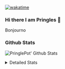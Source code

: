[![wakatime](https://wakatime.com/badge/user/abd317df-612e-44b4-8787-15db7b574b2f.svg)](https://wakatime.com/@abd317df-612e-44b4-8787-15db7b574b2f)
### Hi there I am Pringles 👋

Bonjourno

### Github Stats
![PringlePot' Github Stats](https://github-readme-stats.vercel.app/api?username=PringlePot&show_icons=true&theme=dark&count_private=true)

<details>
  <summary>Detailed Stats</summary>
    
<!--START_SECTION:waka-->
![Profile Views](http://img.shields.io/badge/Profile%20Views-2-blue)

![Lines of code](https://img.shields.io/badge/From%20Hello%20World%20I%27ve%20Written-110%20Thousand%20lines%20of%20code-blue)

**🐱 My GitHub Data** 

> 🏆 250 Contributions in the Year 2022
 > 
> 📦 90.8 kB Used in GitHub's Storage 
 > 
> 🚫 Not Opted to Hire
 > 
> 📜 10 Public Repositories 
 > 
> 🔑 12 Private Repositories  
 > 
**I'm an Early 🐤** 

```text
🌞 Morning    155 commits    ████░░░░░░░░░░░░░░░░░░░░░   17.69% 
🌆 Daytime    343 commits    █████████░░░░░░░░░░░░░░░░   39.16% 
🌃 Evening    378 commits    ██████████░░░░░░░░░░░░░░░   43.15% 
🌙 Night      0 commits      ░░░░░░░░░░░░░░░░░░░░░░░░░   0.0%

```
📅 **I'm Most Productive on Sunday** 

```text
Monday       167 commits    ████░░░░░░░░░░░░░░░░░░░░░   19.06% 
Tuesday      83 commits     ██░░░░░░░░░░░░░░░░░░░░░░░   9.47% 
Wednesday    100 commits    ██░░░░░░░░░░░░░░░░░░░░░░░   11.42% 
Thursday     124 commits    ███░░░░░░░░░░░░░░░░░░░░░░   14.16% 
Friday       82 commits     ██░░░░░░░░░░░░░░░░░░░░░░░   9.36% 
Saturday     144 commits    ████░░░░░░░░░░░░░░░░░░░░░   16.44% 
Sunday       176 commits    █████░░░░░░░░░░░░░░░░░░░░   20.09%

```


📊 **This Week I Spent My Time On** 

```text
⌚︎ Time Zone: Europe/Amsterdam

💬 Programming Languages: 
Go                       4 hrs 40 mins       ███████████████░░░░░░░░░░   60.24% 
TypeScript               2 hrs 57 mins       █████████░░░░░░░░░░░░░░░░   38.15% 
JSON                     2 mins              ░░░░░░░░░░░░░░░░░░░░░░░░░   0.5% 
Bash                     2 mins              ░░░░░░░░░░░░░░░░░░░░░░░░░   0.47% 
HTML                     1 min               ░░░░░░░░░░░░░░░░░░░░░░░░░   0.42%

🔥 Editors: 
GoLand                   4 hrs 45 mins       ███████████████░░░░░░░░░░   61.28% 
WebStorm                 3 hrs               █████████░░░░░░░░░░░░░░░░   38.72%

🐱‍💻 Projects: 
Backend                  4 hrs 43 mins       ███████████████░░░░░░░░░░   60.84% 
Frontend                 3 hrs               █████████░░░░░░░░░░░░░░░░   38.72% 
Viewer                   2 mins              ░░░░░░░░░░░░░░░░░░░░░░░░░   0.44%

💻 Operating System: 
Windows                  7 hrs 45 mins       █████████████████████████   100.0%

```

**I Mostly Code in Java** 

```text
Java                     7 repos             ██████████░░░░░░░░░░░░░░░   41.18% 
JavaScript               2 repos             ███░░░░░░░░░░░░░░░░░░░░░░   11.76% 
TypeScript               2 repos             ███░░░░░░░░░░░░░░░░░░░░░░   11.76% 
HTML                     2 repos             ███░░░░░░░░░░░░░░░░░░░░░░   11.76% 
Python                   1 repo              █░░░░░░░░░░░░░░░░░░░░░░░░   5.88%

```


**Timeline**

![Chart not found](https://raw.githubusercontent.com/PringlePot/PringlePot/main/charts/bar_graph.png) 


 Last Updated on 13/03/2022 00:39:54 UTC
<!--END_SECTION:waka-->

</details>
